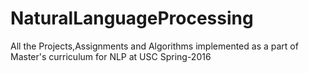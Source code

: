 # NaturalLanguageProcessing
All the Projects,Assignments and Algorithms implemented as a part of Master's curriculum for NLP at USC Spring-2016

